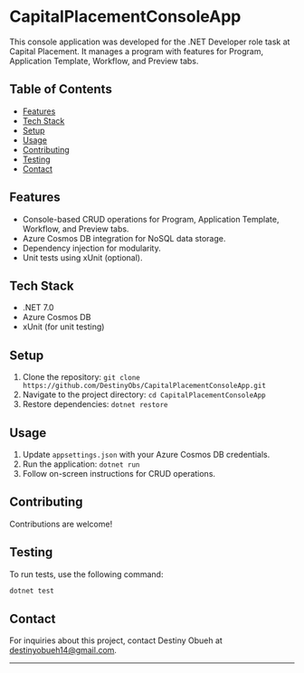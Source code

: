 # CapitalPlacementConsoleApp

This console application was developed for the .NET Developer role task at Capital Placement. It manages a program with features for Program, Application Template, Workflow, and Preview tabs.

## Table of Contents

- [Features](#features)
- [Tech Stack](#tech-stack)
- [Setup](#setup)
- [Usage](#usage)
- [Contributing](#contributing)
- [Testing](#testing)
- [Contact](#contact)

## Features

- Console-based CRUD operations for Program, Application Template, Workflow, and Preview tabs.
- Azure Cosmos DB integration for NoSQL data storage.
- Dependency injection for modularity.
- Unit tests using xUnit (optional).

## Tech Stack

- .NET 7.0
- Azure Cosmos DB
- xUnit (for unit testing)

## Setup

1. Clone the repository: `git clone https://github.com/DestinyObs/CapitalPlacementConsoleApp.git`
2. Navigate to the project directory: `cd CapitalPlacementConsoleApp`
3. Restore dependencies: `dotnet restore`

## Usage

1. Update `appsettings.json` with your Azure Cosmos DB credentials.
2. Run the application: `dotnet run`
3. Follow on-screen instructions for CRUD operations.

## Contributing

Contributions are welcome!

## Testing

To run tests, use the following command:

```bash
dotnet test
```

## Contact

For inquiries about this project, contact Destiny Obueh at destinyobueh14@gmail.com.

---

